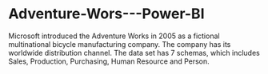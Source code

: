 # Adventure-Wors---Power-BI
Microsoft introduced the Adventure Works in 2005 as a fictional multinational bicycle manufacturing company. The company has its worldwide distribution channel. The data set has 7 schemas, which includes Sales, Production, Purchasing, Human Resource and Person. 
